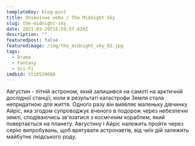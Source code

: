 ```yaml
---
templateKey: blog-post
title: Опівнічне небо / The Midnight Sky
slug: the-midnight-sky
date: 2021-03-29T15:59:57.620Z
description: ""
featuredpost: false
featuredimage: /img/the_midnight_sky_02.jpg
tags:
  - Drama
  - Fantasy
  - Sci-Fi
imdbid: tt10539608
---
```

Августин - літній астроном, який залишився на самоті на арктичній дослідної станції, коли в результаті катастрофи Земля стала непридатною для життя. Одного разу він виявляє маленьку дівчинку Айріс, яка згодом супроводжує вченого в подорож через небезпечні землі, сподіваючись зв'язатися з космічним кораблем, який повертається на планету.  Августину і Айріс належить пройти через серію випробувань, щоб врятувати астронавтів, від чиїх дій залежить майбутнє людського роду.